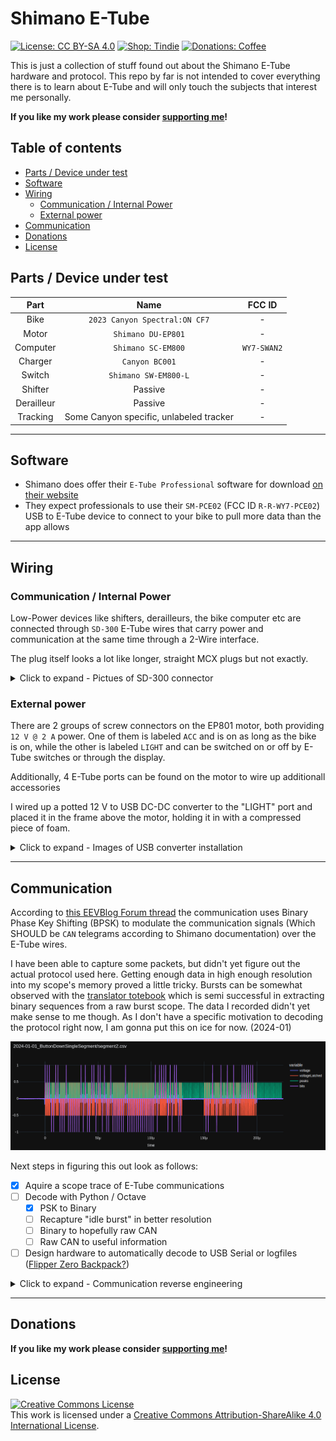 # Shimano E-Tube <!-- omit in toc -->

[![License: CC BY-SA 4.0](https://img.shields.io/badge/license-CC%20BY--SA%204.0-blue?style=flat-square)](https://creativecommons.org/licenses/by-sa/4.0/)
[![Shop: Tindie](https://img.shields.io/badge/shop-Tindie-blue?style=flat-square)](https://www.tindie.com/stores/binary-6/?ref=offsite_badges&utm_source=sellers_Chrismettal&utm_medium=badges&utm_campaign=badge_medium)
[![Donations: Coffee](https://img.shields.io/badge/donations-Coffee-brown?style=flat-square)](https://github.com/Chrismettal#donations)

This is just a collection of stuff found out about the Shimano E-Tube hardware and protocol. This repo by far is not intended to cover everything there is to learn about E-Tube and will only touch the subjects that interest me personally.

**If you like my work please consider [supporting me](https://github.com/Chrismettal#donations)!**

## Table of contents <!-- omit in toc -->

- [Parts / Device under test](#parts--device-under-test)
- [Software](#software)
- [Wiring](#wiring)
    - [Communication / Internal Power](#communication--internal-power)
    - [External power](#external-power)
- [Communication](#communication)
- [Donations](#donations)
- [License](#license)

## Parts / Device under test

|    Part    |                  Name                   |   FCC ID    |
| :--------: | :-------------------------------------: | :---------: |
|    Bike    |      `2023 Canyon Spectral:ON CF7`      |      -      |
|   Motor    |           `Shimano DU-EP801`            |      -      |
|  Computer  |           `Shimano SC-EM800`            | `WY7-SWAN2` |
|  Charger   |             `Canyon BC001`              |      -      |
|   Switch   |          `Shimano SW-EM800-L`           |      -      |
|  Shifter   |                 Passive                 |      -      |
| Derailleur |                 Passive                 |      -      |
|  Tracking  | Some Canyon specific, unlabeled tracker |      -      |

---

## Software 

- Shimano does offer their `E-Tube Professional` software for download [on their website](https://bike.shimano.com/de-DE/e-tube/project/forwindows.html)
- They expect professionals to use their `SM-PCE02` (FCC ID `R-R-WY7-PCE02`) USB to E-Tube device to connect to your bike to pull more data than the app allows

---

## Wiring

### Communication / Internal Power

Low-Power devices like shifters, derailleurs, the bike computer etc are connected through `SD-300` E-Tube wires that carry power and communication at the same time through a 2-Wire interface.

The plug itself looks a lot like longer, straight MCX plugs but not exactly.

<details>
<summary markdown="span">Click to expand - Pictues of SD-300 connector</summary>

![SD-300_Clothed](/img/SD-300_Clothed.jpg)

![SD-300_Naked](/img/SD-300_Naked.jpg)

![SD-300_Front](/img/SD-300_Front.jpg)

</details>

### External power

There are 2 groups of  screw connectors on the EP801 motor, both providing `12 V @ 2 A` power. One of them is labeled `ACC` and is on as long as the bike is on, while the other is labeled `LIGHT` and can be switched on or off by E-Tube switches or through the display.

Additionally, 4 E-Tube ports can be found on the motor to wire up additionall accessories

I wired up a potted 12 V to USB DC-DC converter to the "LIGHT" port and placed it in the frame above the motor, holding it in with a compressed piece of foam.

<details>
<summary markdown="span">Click to expand - Images of USB converter installation</summary>

**USB converter**

![USBConverter](/img/USBConverter.jpg)

**Wiring at "LIGHT" port**

![WiringLight](/img/WiringLight.jpg)

**Placed converter**

![WiringUSBConverter](img/WiringUSBConverter.jpg)

**USB routed outside**

Extremely ugly and not yet fixed in any way, but good for today. (Watch me not change this ever)

![UglyUSB](/img/UglyUSB.jpg)

</details>

---

## Communication

According to [this EEVBlog Forum thread](https://www.eevblog.com/forum/projects/shimano-di2-modulation/) the communication uses Binary Phase Key Shifting (BPSK) to modulate the communication signals (Which SHOULD be `CAN` telegrams according to Shimano documentation) over the E-Tube wires.

I have been able to capture some packets, but didn't yet figure out the actual protocol used here. Getting enough data in high enough resolution into my scope's memory proved a little tricky. Bursts can be somewhat observed with the [translator totebook](/data_analysis/E-Tube_Translator.ipynb) which is semi successful in extracting binary sequences from a raw burst scope. The data I recorded didn't yet make sense to me though. As I don't have a specific motivation to decoding the protocol right now, I am gonna put this on ice for now. (2024-01)

![Decoder](/img/Decoder.png)

Next steps in figuring this out look as follows:

- [x] Aquire a scope trace of E-Tube communications
- [ ] Decode with Python / Octave
    - [x] PSK to Binary
    - [ ] Recapture "idle burst" in better resolution
    - [ ] Binary to hopefully raw CAN
    - [ ] Raw CAN to useful information
- [ ] Design hardware to automatically decode to USB Serial or logfiles ([Flipper Zero Backpack?](https://github.com/chrismettal/flipper-zero-backpacks))

<details>
<summary markdown="span">Click to expand - Communication reverse engineering</summary>

- High level overview of E-Tube communication, DC coupled. While the bike is on, there is about 8.5 V DC on the E-Tube wires, with 1 V peak to peak BPSK modulated on top of it. When the bike is off, no communication takes place, and the DC voltage drops to about 7.5 V.
- In idle, about once all 1000ms, a 500ms burst of communication takes place.
- When buttons are pressed, the communication becomes almost constant

![HighLevelScope](/img/Scope_HighLevel_DC_Coupled.bmp)

- Mid-ish level overview of similar data, AC coupled

![MidLevelScope](/img/Scope_MidLevel_AC_Coupled.bmp)

</details>

---

## Donations

**If you like my work please consider [supporting me](https://github.com/Chrismettal#donations)!**

## License

 <a rel="CClicense" href="http://creativecommons.org/licenses/by-sa/4.0/"><img alt="Creative Commons License" style="border-width:0" src="https://i.creativecommons.org/l/by-sa/4.0/88x31.png" /></a><br />This work is licensed under a <a rel="license" href="http://creativecommons.org/licenses/by-sa/4.0/">Creative Commons Attribution-ShareAlike 4.0 International License</a>.
